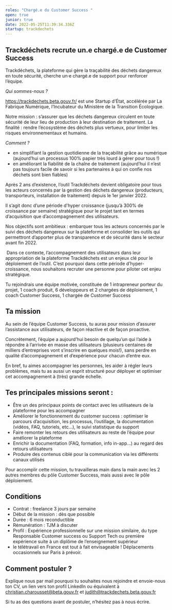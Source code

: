 ```yaml
---
roles: "Chargé.e du Customer Success "
open: true
junior: true
date: 2022-05-25T11:39:34.336Z
startup: trackdechets
---
```

## Trackdéchets recrute un.e chargé.e de Customer Success

Trackdéchets, la plateforme qui gère la traçabilité des déchets dangereux en toute sécurité, cherche un·e chargé.e de support pour renforcer l’équipe. 

*Qui sommes-nous ?*

<https://trackdechets.beta.gouv.fr/> est une Startup d’État, accélérée par La Fabrique Numérique, l’Incubateur du Ministère de la Transition Écologique.

Notre mission : s’assurer que les déchets dangereux circulent en toute sécurité de leur lieu de production à leur destination de traitement. La finalité : rendre l’écosystème des déchets plus vertueux, pour limiter les risques environnementaux et humains. 

*Comment ?* 

* en simplifiant la gestion quotidienne de la traçabilité grâce au numérique (aujourd’hui un processus 100% papier très lourd à gérer pour tous !)
* en améliorant la fiabilité de la chaîne de traitement (aujourd’hui il n’est pas toujours facile de savoir si les partenaires à qui on confie nos déchets sont bien fiables)

Après 2 ans d’existence, l’outil Trackdéchets devient obligatoire pour tous les acteurs concernés par la gestion des déchets dangereux (producteurs, transporteurs, installation de traitement) depuis le 1er janvier 2022.  

Il s’agit donc d’une période d'hyper croissance (jusqu’à 300% de croissance par semaine) stratégique pour le projet tant en termes d’acquisition que d’accompagnement des utilisateurs. 

Nos objectifs sont ambitieux : embarquer tous les acteurs concernés par le suivi des déchets dangereux sur la plateforme et consolider les outils qui permettront d’apporter plus de transparence et de sécurité dans le secteur avant fin 2022. 

 Dans ce contexte, l’accompagnement des utilisateurs dans leur appropriation de la plateforme Trackdéchets est un enjeux clé pour le déploiement de l’outil. C’est pourquoi dans cette période d’hyper-croissance, nous souhaitons recruter une personne pour piloter cet enjeu stratégique. 

Tu rejoindrais une équipe motivée, constituée de 1 intrapreneur porteur du projet, 1 coach produit, 6 développeurs et 2 chargées de déploiement, 1 coach Customer Success, 1 chargée de Customer Success

## Ta mission 

Au sein de l’équipe Customer Success, tu auras pour mission d’assurer l’assistance aux utilisateurs, de façon réactive et de façon proactive.

Concrètement, l’équipe a aujourd’hui besoin de quelqu’un qui l’aide à répondre à l’arrivée en masse des utilisateurs (plusieurs centaines de milliers d’entreprises vont s’inscrire en quelques mois!), sans perdre en qualité d’accompagnement et d’expérience pour chacun d’entre eux. 

En bref, tu aimes accompagner les personnes, les aider à régler leurs problèmes, mais tu as aussi un esprit structuré pour déployer et optimiser cet accompagnement à (très) grande échelle. 

## Tes principales missions seront :

* Être un des principaux points de contact avec les utilisateurs de la plateforme pour les accompagner
* Améliorer le fonctionnement du customer success : optimiser le parcours d’acquisition, les processus, l’outillage, la documentation (vidéos, FAQ, tutoriels, etc…), le suivi statistique du support
* Faire remonter les retours des utilisateurs au reste de l’équipe pour améliorer la plateforme
* Enrichir la documentation (FAQ, formation, info in-app…) au regard des retours utilisateurs
* Produire des contenus ciblé pour la communication via les différents canaux utilisés 

Pour accomplir cette mission, tu travailleras main dans la main avec les 2 autres membres du pôle Customer Success, mais aussi avec le pôle déploiement. 

## Conditions

* Contrat : freelance 3 jours par semaine 
* Début de la mission : dès que possible
* Durée : 6 mois reconductible
* Rémunération : TJM à discuter
* Profil : Expérience professionnelle sur une mission similaire, du type Responsable Customer success ou Support Tech ou première expérience suite à un diplôme de l’enseignement supérieur 
* le télétravail en France est tout à fait envisageable ! Déplacements occasionnels sur Paris à prévoir.

## Comment postuler ?

Explique nous par mail pourquoi tu souhaites nous rejoindre et envoie-nous ton CV, un lien vers ton profil LinkedIn ou équivalent à [christian.charousset@beta.gouv.fr](mailto:christian.charousset@beta.gouv.fr) et [judith@trackdechets.beta.gouv.fr](mailto:judith@trackdechets.beta.gouv.fr)

Si tu as des questions avant de postuler, n’hésitez pas à nous écrire.